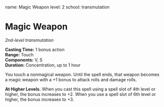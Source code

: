 name: Magic Weapon
level: 2
school: transmutation

# Magic Weapon 
_2nd-level transmutation_ 

**Casting Time:** 1 bonus action    
**Range:** Touch    
**Components:** V, S    
**Duration:** Concentration, up to 1 hour 

You touch a nonmagical weapon. Until the spell ends, that weapon becomes a magic weapon with a +1 bonus to attack rolls and damage rolls. 

**At Higher Levels.** When you cast this spell using a spell slot of 4th level or higher, the bonus increases to +2. When you use a spell slot of 6th level or higher, the bonus increases to +3. 